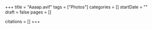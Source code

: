+++
title = "Aaaap.avif"
tags = ["Photos"]
categories = []
startDate = ""
draft = false
pages = []

citations = []
+++
